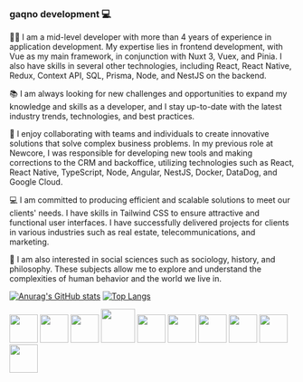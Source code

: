 ### gaqno development 💻
👨‍💻 I am a mid-level developer with more than 4 years of experience in application development. My expertise lies in frontend development, with Vue as my main framework, in conjunction with Nuxt 3, Vuex, and Pinia. I also have skills in several other technologies, including React, React Native, Redux, Context API, SQL, Prisma, Node, and NestJS on the backend.

📚 I am always looking for new challenges and opportunities to expand my knowledge and skills as a developer, and I stay up-to-date with the latest industry trends, technologies, and best practices.

🤝 I enjoy collaborating with teams and individuals to create innovative solutions that solve complex business problems. In my previous role at Newcore, I was responsible for developing new tools and making corrections to the CRM and backoffice, utilizing technologies such as React, React Native, TypeScript, Node, Angular, NestJS, Docker, DataDog, and Google Cloud.

💻 I am committed to producing efficient and scalable solutions to meet our clients' needs. I have skills in Tailwind CSS to ensure attractive and functional user interfaces. I have successfully delivered projects for clients in various industries such as real estate, telecommunications, and marketing.

🌟 I am also interested in social sciences such as sociology, history, and philosophy. These subjects allow me to explore and understand the complexities of human behavior and the world we live in.

[![Anurag's GitHub stats](https://github-readme-stats.vercel.app/api?username=gaqno&count_private=true&theme=radical)](https://github.com/anuraghazra/github-readme-stats)
[![Top Langs](https://github-readme-stats.vercel.app/api/top-langs/?username=gaqno&langs_count=8&theme=radical&layout=compact)](https://github.com/anuraghazra/github-readme-stats)

<div>
  <img src="https://user-images.githubusercontent.com/68374407/172689095-40ad43b9-5b5e-46a2-b139-c5ceffe16517.svg" width=50 height=50 />
  <img src="https://user-images.githubusercontent.com/68374407/172689098-0081017d-e56f-498f-a6be-31ba6a133b36.svg" width=50 height=50  />
  <img src="https://user-images.githubusercontent.com/68374407/172689100-d0609854-3733-4d60-96e5-88b5d9fb2aa8.svg" width=50 height=50  />
  <img src="https://upload.wikimedia.org/wikipedia/commons/thumb/c/cf/Angular_full_color_logo.svg/2048px-Angular_full_color_logo.svg.png" width=60    height=60  />
  <img src="https://seekicon.com/free-icon-download/next-js_1.svg" width=50 height=50 />
  <img src="https://cdn.dribbble.com/users/808903/screenshots/3831862/dribbble_szablon__1_1.png" width=50 height=50 />
  <img src="https://datawokagaku.com/wp-content/uploads/2020/01/docker_icon.png" width=50 height=50 />
  <img src="https://user-images.githubusercontent.com/68374407/172689093-d5fa4602-2b7e-4f6f-8a90-f6c5ceb08f88.svg" width=50 height=50  />
  <img src="https://seeklogo.com/images/H/html5-without-wordmark-color-logo-14D252D878-seeklogo.com.png" width=50 height=50  />
  <img src="https://external-content.duckduckgo.com/iu/?u=https%3A%2F%2Fseekicon.com%2Ffree-icon-download%2Flinux-tux-icon_1.png&f=1&nofb=1" width=50 height=50 />
</div>
